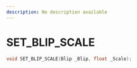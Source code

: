 ```yaml
---
description: No description available 
---
```


# SET_BLIP_SCALE

```cpp
void SET_BLIP_SCALE(Blip _Blip, float _Scale);
```